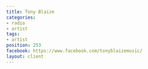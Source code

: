 ```yaml
---
title: Tony Blaize
categories:
- radio
- artist
tags:
- artist
position: 253
facebook: https://www.facebook.com/tonyblaizemusic/
layout: client
---
```


